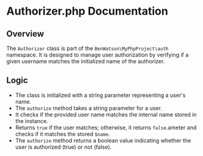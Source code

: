 # Authorizer.php Documentation

## Overview
The `Authorizer` class is part of the `BenWatson\MyPhpProject\auth` namespace. It is designed to manage user authorization by verifying if a given username matches the initialized name of the authorizer.

## Logic
- The class is initialized with a string parameter representing a user's name.
- The `authorize` method takes a string parameter for a user.
- It checks if the provided user name matches the internal name stored in the instance.
- Returns `true` if the user matches; otherwise, it returns `false`.ameter and checks if it matches the stored `$name`.
- The `authorize` method returns a boolean value indicating whether the user is authorized (true) or not (false).
